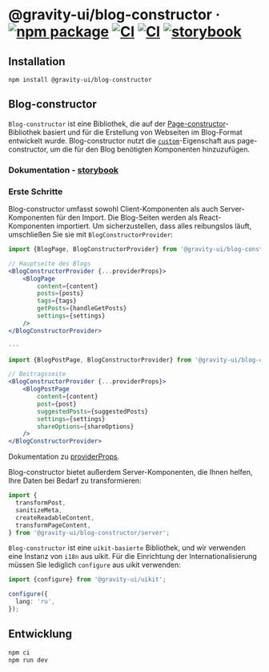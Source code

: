 # @gravity-ui/blog-constructor &middot; [![npm package](https://img.shields.io/npm/v/@gravity-ui/blog-constructor)](https://www.npmjs.com/package/@gravity-ui/blog-constructor) [![CI](https://img.shields.io/github/actions/workflow/status/gravity-ui/blog-constructor/ci.yml?branch=main&label=CI)](https://github.com/gravity-ui/blog-constructor/actions/workflows/ci.yml?query=branch:main) [![CI](https://img.shields.io/github/actions/workflow/status/gravity-ui/blog-constructor/release.yml?branch=main&label=Release)](https://github.com/gravity-ui/blog-constructor/actions/workflows/release.yml?query=branch:main) [![storybook](https://img.shields.io/badge/Storybook-deployed-ff4685)](https://preview.gravity-ui.com/blog-constructor/)

## Installation

```shell
npm install @gravity-ui/blog-constructor
```

## Blog-constructor

`Blog-constructor` ist eine Bibliothek, die auf der [Page-constructor](https://github.com/gravity-ui/page-constructor)-Bibliothek basiert und für die Erstellung von Webseiten im Blog-Format entwickelt wurde. Blog-constructor nutzt die [`custom`](https://github.com/gravity-ui/page-constructor#custom-blocks)-Eigenschaft aus page-constructor, um die für den Blog benötigten Komponenten hinzuzufügen.

### Dokumentation - [storybook](https://preview.gravity-ui.com/blog-constructor/)

### Erste Schritte

Blog-constructor umfasst sowohl Client-Komponenten als auch Server-Komponenten für den Import. Die Blog-Seiten werden als React-Komponenten importiert. Um sicherzustellen, dass alles reibungslos läuft, umschließen Sie sie mit `BlogConstructorProvider`:

```jsx
import {BlogPage, BlogConstructorProvider} from '@gravity-ui/blog-constructor';

// Hauptseite des Blogs
<BlogConstructorProvider {...providerProps}>
    <BlogPage
        content={content}
        posts={posts}
        tags={tags}
        getPosts={handleGetPosts}
        settings={settings}
    />
</BlogConstructorProvider>

---

import {BlogPostPage, BlogConstructorProvider} from '@gravity-ui/blog-constructor';

// Beitragsseite
<BlogConstructorProvider {...providerProps}>
    <BlogPostPage
        content={content}
        post={post}
        suggestedPosts={suggestedPosts}
        settings={settings}
        shareOptions={shareOptions}
    />
</BlogConstructorProvider>

```

Dokumentation zu [providerProps](./src/constructor/README.md).

Blog-constructor bietet außerdem Server-Komponenten, die Ihnen helfen, Ihre Daten bei Bedarf zu transformieren:

```jsx
import {
  transformPost,
  sanitizeMeta,
  createReadableContent,
  transformPageContent,
} from '@gravity-ui/blog-constructor/server';
```

`Blog-constructor` ist eine `uikit-basierte` Bibliothek, und wir verwenden eine Instanz von `i18n` aus uikit. Für die Einrichtung der Internationalisierung müssen Sie lediglich `configure` aus uikit verwenden:

```typescript
import {configure} from '@gravity-ui/uikit';

configure({
  lang: 'ru',
});
```

## Entwicklung

```bash
npm ci
npm run dev
```